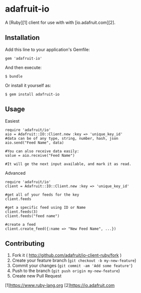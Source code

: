 # adafruit-io

A [Ruby][1] client for use with with [io.adafruit.com][2].

## Installation

Add this line to your application's Gemfile:

    gem 'adafruit-io'

And then execute:

    $ bundle

Or install it yourself as:

    $ gem install adafruit-io

## Usage

  Easiest
  
    require 'adafruit/io'
    aio = Adafruit::IO::Client.new :key => 'unique_key_id'
    #data can be of any type, string, number, hash, json
    aio.send("Feed Name", data)

    #You can also receive data easily:
    value = aio.receive("Feed Name")

    #It will ge the next input available, and mark it as read.


  Advanced

    require 'adafruit/io'
    client = Adafruit::IO::Client.new :key => 'unique_key_id'

    #get all of your feeds for the key
    client.feeds

    #get a specific feed using ID or Name
    client.feeds(3)
    client.feeds("feed name")

    #create a feed
    client.create_feed({:name => "New Feed Name", ...})

## Contributing

1. Fork it ( http://github.com/adafruit/io-client-ruby/fork )
2. Create your feature branch (`git checkout -b my-new-feature`)
3. Commit your changes (`git commit -am 'Add some feature'`)
4. Push to the branch (`git push origin my-new-feature`)
5. Create new Pull Request

[1]https://www.ruby-lang.org
[2]https://io.adafruit.com
